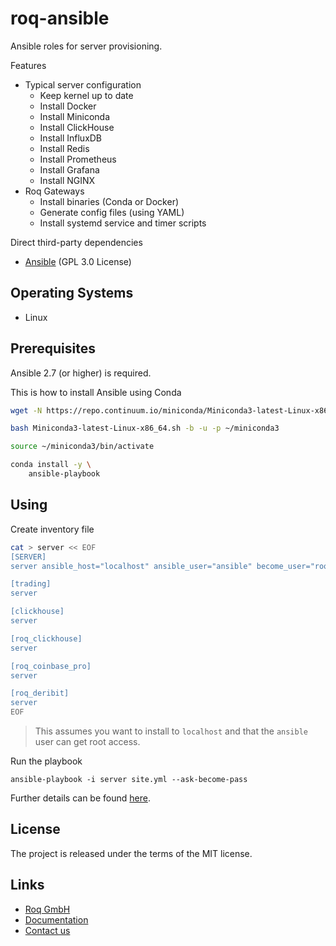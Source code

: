 # roq-ansible


Ansible roles for server provisioning.

Features

* Typical server configuration
  * Keep kernel up to date
  * Install Docker
  * Install Miniconda
  * Install ClickHouse
  * Install InfluxDB
  * Install Redis
  * Install Prometheus
  * Install Grafana
  * Install NGINX
* Roq Gateways
  * Install binaries (Conda or Docker)
  * Generate config files (using YAML)
  * Install systemd service and timer scripts


Direct third-party dependencies

* [Ansible](https://github.com/ansible/ansible) (GPL 3.0 License)


## Operating Systems

* Linux


## Prerequisites

Ansible 2.7 (or higher) is required.

This is how to install Ansible using Conda

```bash
wget -N https://repo.continuum.io/miniconda/Miniconda3-latest-Linux-x86_64.sh

bash Miniconda3-latest-Linux-x86_64.sh -b -u -p ~/miniconda3

source ~/miniconda3/bin/activate

conda install -y \
    ansible-playbook
```


## Using

Create inventory file

```bash
cat > server << EOF
[SERVER]
server ansible_host="localhost" ansible_user="ansible" become_user="root"

[trading]
server

[clickhouse]
server

[roq_clickhouse]
server

[roq_coinbase_pro]
server

[roq_deribit]
server
EOF
```

> This assumes you want to install to `localhost` and that the `ansible` user
> can get root access.

Run the playbook

```
ansible-playbook -i server site.yml --ask-become-pass
```

Further details can be found
[here](https://roq-trading.com/docs/using/deployment/index.html).


## License

The project is released under the terms of the MIT license.


## Links

* [Roq GmbH](https://roq-trading.com/)
* [Documentation](https://roq-trading.com/docs/)
* [Contact us](mailto:info@roq-trading.com)
